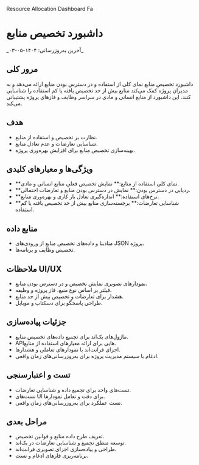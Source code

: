 Resource Allocation Dashboard Fa



# داشبورد تخصیص منابع
\_آخرین به‌روزرسانی: ۱۴۰۴-۰۵-۰۳\_
## مرور کلی
داشبورد تخصیص منابع نمای کلی از استفاده و در دسترس بودن منابع ارائه می‌دهد و به مدیران پروژه کمک می‌کند منابع بیش از حد تخصیص یافته یا کم استفاده را شناسایی کنند. این داشبورد از منابع انسانی و مادی در سراسر وظایف و فازهای پروژه پشتیبانی می‌کند.
## هدف
- نظارت بر تخصیص و استفاده از منابع.
- شناسایی تعارضات و عدم تعادل منابع.
- بهینه‌سازی تخصیص منابع برای افزایش بهره‌وری پروژه.
## ویژگی‌ها و معیارهای کلیدی
- \*\*نمای کلی استفاده از منابع:\*\* نمایش تخصیص فعلی منابع انسانی و مادی.
- \*\*ردیابی در دسترس بودن:\*\* نمایش در دسترس بودن منابع و تعارضات احتمالی.
- \*\*نرخ‌های استفاده:\*\* اندازه‌گیری تعادل بار کاری و بهره‌وری منابع.
- \*\*شناسایی تعارضات:\*\* برجسته‌سازی منابع بیش از حد تخصیص یافته یا کم استفاده.
## منابع داده
- متادیتا و داده‌های تخصیص منابع از ورودی‌های JSON پروژه.
- تخصیص وظایف و برنامه‌ها.
## ملاحظات UI/UX
- نمودارهای تصویری نمایش تخصیص و در دسترس بودن منابع.
- فیلتر بر اساس نوع منبع، فاز پروژه و وظیفه.
- هشدار برای تعارضات و تخصیص بیش از حد منابع.
- طراحی پاسخگو برای دسکتاپ و موبایل.
## جزئیات پیاده‌سازی
- ماژول‌های بک‌اند برای تجمیع داده‌های تخصیص منابع.
- APIهایی برای ارائه معیارهای استفاده از منابع.
- اجزای فرانت‌اند با نمودارهای تعاملی و هشدارها.
- ادغام با سیستم مدیریت پروژه برای به‌روزرسانی‌های زمان واقعی.
## تست و اعتبارسنجی
- تست‌های واحد برای تجمیع داده و شناسایی تعارضات.
- تست‌های UI برای دقت و تعامل نمودارها.
- تست عملکرد برای به‌روزرسانی‌های زمان واقعی.
## مراحل بعدی
- تعریف طرح داده منابع و قوانین تخصیص.
- توسعه منطق تجمیع و شناسایی تعارضات در بک‌اند.
- طراحی و پیاده‌سازی اجزای تصویری فرانت‌اند.
- برنامه‌ریزی فازهای ادغام و تست.